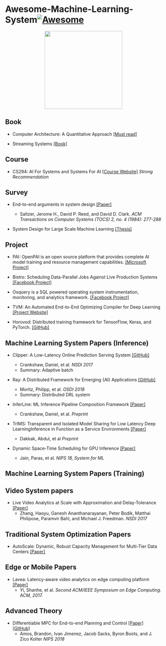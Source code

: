 # Awesome-Machine-Learning-System[![Awesome](https://awesome.re/badge.svg)](https://awesome.re)

<p align="center">
  <img width="250" src="https://camo.githubusercontent.com/1131548cf666e1150ebd2a52f44776d539f06324/68747470733a2f2f63646e2e7261776769742e636f6d2f73696e647265736f726875732f617765736f6d652f6d61737465722f6d656469612f6c6f676f2e737667" "Awesome!">
</p>



## Book

- Computer Architecture: A Quantitative Approach [[Must read]](http://citeseerx.ist.psu.edu/viewdoc/download?doi=10.1.1.115.1881&rep=rep1&type=pdf)

- Streaming Systems [[Book]](https://www.oreilly.com/library/view/streaming-systems/9781491983867/)

## Course

- CS294: AI For Systems and Systems For AI  [[Course Website]](https://github.com/ucbrise/cs294-ai-sys-sp19) *Strong Recommendation*

## Survey

- End-to-end arguments in system design [[Paper]](http://web.mit.edu/Saltzer/www/publications/endtoend/endtoend.pdf)
  - Saltzer, Jerome H., David P. Reed, and David D. Clark. *ACM Transactions on Computer Systems (TOCS) 2, no. 4 (1984): 277-288*

- System Design for Large Scale Machine Learning [[Thesis]](http://shivaram.org/publications/shivaram-dissertation.pdf)
  

#### 

## Project

- PAI: OpenPAI is an open source platform that provides complete AI model training and resource management capabilities. [[Microsoft Project]](https://github.com/Microsoft/pai#resources)

- Bistro: Scheduling Data-Parallel Jobs Against Live Production Systems [[Facebook Project]](https://github.com/facebook/bistro)

- Osquery is a SQL powered operating system instrumentation, monitoring, and analytics framework. [[Facebook Project]](https://osquery.io/)

- TVM: An Automated End-to-End Optimizing Compiler for Deep Learning
[[Project Website]](https://tvm.ai/)

- Horovod: Distributed training framework for TensorFlow, Keras, and PyTorch. 
[[GitHub]](https://github.com/uber/horovod)

## Machine Learning System Papers (Inference)

- Clipper: A Low-Latency Online Prediction Serving System
[[GitHub]](https://github.com/ucbrise/clipper)
  - Crankshaw, Daniel, et al. *NSDI 2017*
  - Summary: Adaptive batch

- Ray: A Distributed Framework for Emerging {AI} Applications [[GitHub]](https://www.usenix.org/conference/osdi18/presentation/moritz)
  - Moritz, Philipp, et al. *OSDI 2018*
  - Summary: Distributed DRL system
  
- InferLine: ML Inference Pipeline Composition Framework [[Paper]](https://arxiv.org/pdf/1812.01776.pdf)
  - Crankshaw, Daniel, et al. *Preprint*

- TrIMS: Transparent and Isolated Model Sharing for Low Latency Deep LearningInference in Function as a Service Environments [[Paper]](https://arxiv.org/pdf/1811.09732.pdf)
  - Dakkak, Abdul, et al *Preprint*

- Dynamic Space-Time Scheduling for GPU Inference [[Paper]](http://learningsys.org/nips18/assets/papers/102CameraReadySubmissionGPU_Virtualization%20(8).pdf)
  - Jain, Paras, et al. *NIPS 18, System for ML*


## Machine Learning System Papers (Training)


## Video System papers

- Live Video Analytics at Scale with Approximation and Delay-Tolerance [[Paper]](https://www.microsoft.com/en-us/research/wp-content/uploads/2017/02/videostorm_nsdi17.pdf)
  - Zhang, Haoyu, Ganesh Ananthanarayanan, Peter Bodik, Matthai Philipose, Paramvir Bahl, and Michael J. Freedman. *NSDI 2017*

## Traditional System Optimization Papers

- AutoScale: Dynamic, Robust Capacity Management for Multi-Tier Data Centers
[[Paper]](https://dl.acm.org/citation.cfm?id=2382556)

## Edge or Mobile Papers 

- Lavea: Latency-aware video analytics on edge computing platform [[Paper]](http://www.cs.wayne.edu/~weisong/papers/yi17-LAVEA.pdf)
  - Yi, Shanhe, et al. *Second ACM/IEEE Symposium on Edge Computing. ACM, 2017.*

## Advanced Theory
- Differentiable MPC for End-to-end Planning and Control [[Paper]](https://www.cc.gatech.edu/~bboots3/files/DMPC.pdf)  [[GitHub]](https://locuslab.github.io/mpc.pytorch/)
  -  Amos, Brandon, Ivan Jimenez, Jacob Sacks, Byron Boots, and J. Zico Kolter *NIPS 2018*
